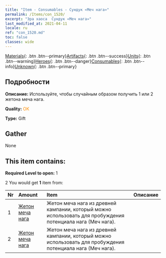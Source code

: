 ```yaml
---
title: "Item - Consumables - Сундук «Меч нага»"
permalink: /Items/con_1520/
excerpt: "Эра хаоса  Сундук «Меч нага»"
last_modified_at: 2021-04-11
locale: ru
ref: "con_1520.md"
toc: false
classes: wide
---
```

 [Materials](/ru/Items/){: .btn .btn--primary}[Artifacts](/ru/Items/Artifacts/){: .btn .btn--success}[Units](/ru/Items/Units/){: .btn .btn--warning}[Heroes](/ru/Items/Heroes/){: .btn .btn--danger}[Consumables](/ru/Items/Consumables/){: .btn .btn--info}[Unknown](/ru/Items/Unknown/){: .btn .btn--primary}

## Подробности
 **Описание:** Используйте, чтобы случайным образом получить 1 или 2 жетона меча нага.

 **Quality:** <span style="color: #FF8C00">OK</span>

 **Type:** Gift

## Gather

  None

## This item contains:

 **Required Level to open:** 1

 2 You would get **1** item  from:

  | Nr | Amount |     Item    | Описание |
  |:---|:-------|:------------|:-----------:|
  | 1 | [Жетон меча нага](/ru/Items/con_987/) | Жетон меча нага из древней кампании, который можно использовать для пробуждения потенциала нага (Меч нага). | 
  | 2 | [Жетон меча нага](/ru/Items/con_987/) | Жетон меча нага из древней кампании, который можно использовать для пробуждения потенциала нага (Меч нага). | 
